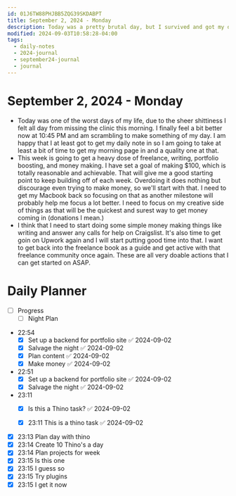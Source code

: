 ```yaml
---
id: 01J6TW88PHJBB5ZQG39SKDABPT
title: September 2, 2024 - Monday
description: Today was a pretty brutal day, but I survived and got my daily note in.
modified: 2024-09-03T10:58:28-04:00
tags:
  - daily-notes
  - 2024-journal
  - september24-journal
  - journal
---
```

# September 2, 2024 - Monday
- Today was one of the worst days of my life, due to the sheer shittiness I felt all day from missing the clinic this morning. I finally feel a bit better now at 10:45 PM and am scrambling to make something of my day. I am happy that I at least got to get my daily note in so I am going to take at least a bit of time to get my morning page in and a quality one at that.
- This week is going to get a heavy dose of freelance, writing, portfolio boosting, and money making. I have set a goal of making $100, which is totally reasonable and achievable. That will give me a good starting point to keep building off of each week. Overdoing it does nothing but discourage even trying to make money, so we'll start with that. I need to get my Macbook back so focusing on that as another milestone will probably help me focus a lot better. I need to focus on my creative side of things as that will be the quickest and surest way to get money coming in (donations I mean.)
- I think that I need to start doing some simple money making things like writing and answer any calls for help on Craigslist. It's also time to get goin on Upwork again and I will start putting good time into that. I want to get back into the freelance book as a guide and get active with that freelance community once again. These are all very doable actions that I can get started on ASAP.


# Daily Planner
- [ ] Progress 
	- [ ] Night Plan
- 22:54 
	- [x] Set up a backend for portfolio site ✅ 2024-09-02
	- [x] Salvage the night ✅ 2024-09-02
	- [x] Plan content ✅ 2024-09-02
	- [x] Make money ✅ 2024-09-02
- 22:51 
	- [x] Set up a backend for portfolio site ✅ 2024-09-02
	- [x] Salvage the night ✅ 2024-09-02
- 23:11 
	- [x] Is this a Thino task? ✅ 2024-09-02
	 
	- [x] 23:11 This is a thino task ✅ 2024-09-02
- [x] 23:13 Plan day with thino
- [x] 23:14 Create 10 Thino's a day
- [x] 23:14 Plan projects for week
- [x] 23:15 Is this one
- [x] 23:15 I guess so
- [x] 23:15 Try plugins
- [x] 23:15 I get it now